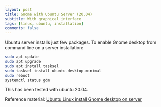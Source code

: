 ```yaml
---
layout: post
title: Gnome with Ubuntu Server (20.04) 
subtitle: With graphical interface
tags: [linux, ubuntu, installation]
comments: false
---
```


Ubuntu server installs just few packages.
To enable Gnome desktop from command line on a server installation:

```bash
sudo apt update
sudo apt upgrade
sudo apt install tasksel
sudo tasksel install ubuntu-desktop-minimal
sudo reboot
systemctl status gdm
```
This has been tested with ubuntu 20.04.

Reference material: [Ubuntu Linux install Gnome desktop on server](https://www.cyberciti.biz/faq/ubuntu-linux-install-gnome-desktop-on-server/)

